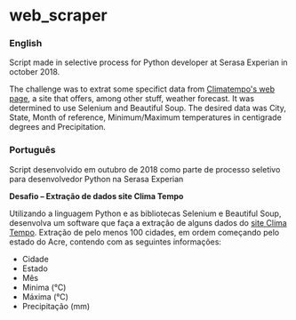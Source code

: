 # web_scraper

### English

Script made in selective process for Python developer at Serasa Experian in october 2018.

The challenge was to extrat some specifict data from [Climatempo's web page](https://www.climatempo.com.br/climatologia/2/santos-sp), a site that offers, among other stuff, weather forecast.
It was determined to use Selenium and Beautiful Soup. The desired data was City, State, Month of reference, Minimum/Maximum temperatures in centigrade degrees and Precipitation.


### Português

Script desenvolvido em outubro de 2018 como parte de processo seletivo para desenvolvedor Python na Serasa Experian

**Desafio – Extração de dados site Clima Tempo**

Utilizando a linguagem Python e as bibliotecas Selenium e Beautiful Soup, desenvolva um software que faça a extração de alguns dados do [site Clima Tempo](https://www.climatempo.com.br/climatologia/2/santos-sp).
Extração de pelo menos 100 cidades, em ordem começando pelo estado do Acre, contendo com as seguintes informações:
* Cidade
* Estado
* Mês
* Minima (°C)
* Máxima (°C)
* Precipitação (mm)
